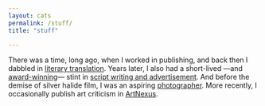 ```yaml
---
layout: cats
permalink: /stuff/
title: "stuff"

---
```


There was a time, long ago, when I worked in publishing, and back then I dabbled in [literary translation](http://www.acantilado.es/persona/david-horacio-colmenares/). Years later, I also had a short-lived —and [award-winning](http://www.revistapantalla.com/festival/ganadores/2012/comerciales.php)— stint in [script writing and advertisement](http://jakob.mx). And before the demise of silver halide film, I was an aspiring [photographer](https://davidcolmenares.carbonmade.com). More recently, I occasionally publish art criticism in [ArtNexus](http://www.artnexus.com).
